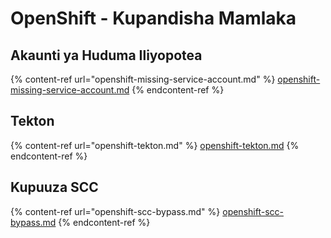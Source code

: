 # OpenShift - Kupandisha Mamlaka

## Akaunti ya Huduma Iliyopotea

{% content-ref url="openshift-missing-service-account.md" %}
[openshift-missing-service-account.md](openshift-missing-service-account.md)
{% endcontent-ref %}

## Tekton

{% content-ref url="openshift-tekton.md" %}
[openshift-tekton.md](openshift-tekton.md)
{% endcontent-ref %}

## Kupuuza SCC

{% content-ref url="openshift-scc-bypass.md" %}
[openshift-scc-bypass.md](openshift-scc-bypass.md)
{% endcontent-ref %}

